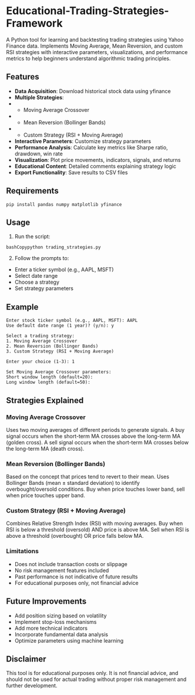 # Educational-Trading-Strategies-Framework
A Python tool for learning and backtesting trading strategies using Yahoo Finance data. Implements Moving Average, Mean Reversion, and custom RSI strategies with interactive parameters, visualizations, and performance metrics to help beginners understand algorithmic trading principles.

## Features
- **Data Acquisition**: Download historical stock data using yfinance
- **Multiple Strategies**:
- - Moving Average Crossover
- - Mean Reversion (Bollinger Bands)
- - Custom Strategy (RSI + Moving Average)
- **Interactive Parameters**: Customize strategy parameters
- **Performance Analysis**: Calculate key metrics like Sharpe ratio, drawdown, win rate
- **Visualization**: Plot price movements, indicators, signals, and returns
- **Educational Content**: Detailed comments explaining strategy logic
- **Export Functionality**: Save results to CSV files

## Requirements
```
pip install pandas numpy matplotlib yfinance
```

## Usage

1. Run the script:

```
bashCopypython trading_strategies.py
```

2. Follow the prompts to:
- Enter a ticker symbol (e.g., AAPL, MSFT)
- Select date range
- Choose a strategy
- Set strategy parameters



## Example
```
Enter stock ticker symbol (e.g., AAPL, MSFT): AAPL
Use default date range (1 year)? (y/n): y

Select a trading strategy:
1. Moving Average Crossover
2. Mean Reversion (Bollinger Bands)
3. Custom Strategy (RSI + Moving Average)

Enter your choice (1-3): 1

Set Moving Average Crossover parameters:
Short window length (default=20): 
Long window length (default=50):
```

## Strategies Explained
### Moving Average Crossover
Uses two moving averages of different periods to generate signals. A buy signal occurs when the short-term MA crosses above the long-term MA (golden cross). A sell signal occurs when the short-term MA crosses below the long-term MA (death cross).

### Mean Reversion (Bollinger Bands)
Based on the concept that prices tend to revert to their mean. Uses Bollinger Bands (mean ± standard deviation) to identify overbought/oversold conditions. Buy when price touches lower band, sell when price touches upper band.

### Custom Strategy (RSI + Moving Average)
Combines Relative Strength Index (RSI) with moving averages. Buy when RSI is below a threshold (oversold) AND price is above MA. Sell when RSI is above a threshold (overbought) OR price falls below MA.

### Limitations
- Does not include transaction costs or slippage
- No risk management features included
- Past performance is not indicative of future results
- For educational purposes only, not financial advice

## Future Improvements
- Add position sizing based on volatility
- Implement stop-loss mechanisms
- Add more technical indicators
- Incorporate fundamental data analysis
- Optimize parameters using machine learning

## Disclaimer
This tool is for educational purposes only. It is not financial advice, and should not be used for actual trading without proper risk management and further development.
